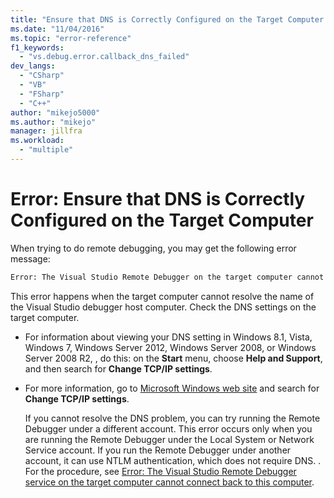 ```yaml
---
title: "Ensure that DNS is Correctly Configured on the Target Computer | Microsoft Docs"
ms.date: "11/04/2016"
ms.topic: "error-reference"
f1_keywords:
  - "vs.debug.error.callback_dns_failed"
dev_langs:
  - "CSharp"
  - "VB"
  - "FSharp"
  - "C++"
author: "mikejo5000"
ms.author: "mikejo"
manager: jillfra
ms.workload:
  - "multiple"
---
```

# Error: Ensure that DNS is Correctly Configured on the Target Computer
When trying to do remote debugging, you may get the following error message:

```cmd
Error: The Visual Studio Remote Debugger on the target computer cannot connect back to this computer. Ensure that DNS is correctly configured on the target computer.
```

 This error happens when the target computer cannot resolve the name of the Visual Studio debugger host computer. Check the DNS settings on the target computer.

- For information about viewing your DNS setting in Windows 8.1, Vista, Windows 7, Windows Server 2012, Windows Server 2008, or Windows Server 2008 R2, , do this: on the **Start** menu, choose **Help and Support**, and then search for **Change TCP/IP settings**.

- For more information, go to [Microsoft Windows web site](https://www.microsoft.com/windows/) and search for **Change TCP/IP settings**.

  If you cannot resolve the DNS problem, you can try running the Remote Debugger under a different account. This error occurs only when you are running the Remote Debugger under the Local System or Network Service account. If you run the Remote Debugger under another account, it can use NTLM authentication, which does not require DNS. . For the procedure, see [Error: The Visual Studio Remote Debugger service on the target computer cannot connect back to this computer](../debugger/error-the-visual-studio-remote-debugger-service-on-the-target-computer-cannot-connect-back-to-this-computer.md).
